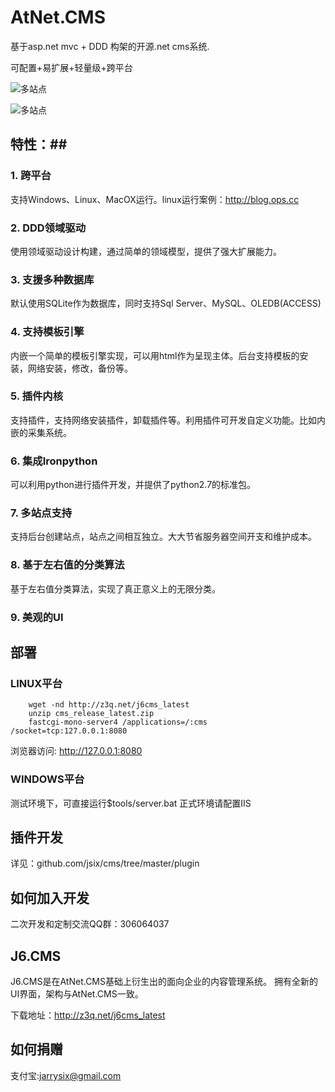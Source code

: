 # AtNet.CMS #

基于asp.net mvc + DDD 构架的开源.net cms系统.

可配置+易扩展+轻量级+跨平台

![多站点](https://raw.githubusercontent.com/jsix/cms/master/snapshots/cms_02.png "多站点")

![多站点](https://raw.githubusercontent.com/jsix/cms/master/snapshots/cms_01.png "插件")



## 特性：##

### 1. 跨平台 ###
支持Windows、Linux、MacOX运行。linux运行案例：http://blog.ops.cc
### 2. DDD领域驱动 ###
使用领域驱动设计构建，通过简单的领域模型，提供了强大扩展能力。
### 3. 支援多种数据库 ###
默认使用SQLite作为数据库，同时支持Sql Server、MySQL、OLEDB(ACCESS)
### 4. 支持模板引擎 ###
内嵌一个简单的模板引擎实现，可以用html作为呈现主体。后台支持模板的安装，网络安装，修改，备份等。
### 5. 插件内核 ###
支持插件，支持网络安装插件，卸载插件等。利用插件可开发自定义功能。比如内嵌的采集系统。
### 6. 集成Ironpython ###
可以利用python进行插件开发，并提供了python2.7的标准包。
### 7. 多站点支持 ###
支持后台创建站点，站点之间相互独立。大大节省服务器空间开支和维护成本。
### 8. 基于左右值的分类算法 ###
基于左右值分类算法，实现了真正意义上的无限分类。
### 9. 美观的UI ###

## 部署 ##
### LINUX平台 ###
        wget -nd http://z3q.net/j6cms_latest
        unzip cms_release_latest.zip
        fastcgi-mono-server4 /applications=/:cms /socket=tcp:127.0.0.1:8080
浏览器访问: http://127.0.0.1:8080

### WINDOWS平台 ###
测试环境下，可直接运行$tools/server.bat
正式环境请配置IIS

## 插件开发 ##
详见：github.com/jsix/cms/tree/master/plugin

## 如何加入开发 ##
二次开发和定制交流QQ群：306064037

## J6.CMS ##

J6.CMS是在AtNet.CMS基础上衍生出的面向企业的内容管理系统。
拥有全新的UI界面，架构与AtNet.CMS一致。

下载地址：http://z3q.net/j6cms_latest


## 如何捐赠 ##
支付宝:jarrysix@gmail.com




